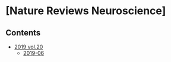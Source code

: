 <!--
Filename: 	note.md
Project: 	/Users/shume/Developer/abst/NatRevNeurosci
Author: 	shumez <https://github.com/shumez>
Created: 	2019-06-22 11:20:0
Modified: 	2019-06-23 17:02:31
-----
Copyright (c) 2019 shumez
-->

# [Nature Reviews Neuroscience]

## Contents

- [2019 vol.20][2019]
    <!-- - [2019-07] -->
    - [2019-06]


##
[Nature Review Neuroscience]: https://www.nature.com/nrn/volumes
[2019]: https://www.nature.com/nrn/volumes/20

<!-- ref -->
<!-- [2019-07]: 2019-07.md -->
[2019-06]: 2019-06.md